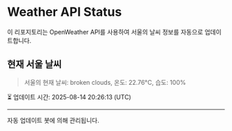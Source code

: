 
# Weather API Status

이 리포지토리는 OpenWeather API를 사용하여 서울의 날씨 정보를 자동으로 업데이트합니다.

## 현재 서울 날씨
> 서울의 현재 날씨: broken clouds, 온도: 22.76°C, 습도: 100%

⏳ 업데이트 시간: 2025-08-14 20:26:13 (UTC)

---
자동 업데이트 봇에 의해 관리됩니다.
